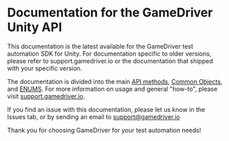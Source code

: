 # Documentation for the GameDriver Unity API

This documentation is the latest available for the GameDriver test automation SDK for Unity. For documentation specific to older versions, please refer to support.gamedriver.io or the documentation that shipped with your specific version.

The documentation is divided into the main [API methods](https://github.com/GameDriver-io/gdio.unity_api.doc/blob/main/gdio.unity_api.md), [Common Objects](https://github.com/GameDriver-io/gdio.unity_api.doc/blob/main/gdio.common.objects.md), and [ENUMS](https://github.com/GameDriver-io/gdio.unity_api.doc/blob/main/ENUMS.md). For more information on usage and general "how-to", please visit [support.gamedriver.io](https://support.gamedriver.io).

If you find an issue with this documentation, please let us know in the Issues tab, or by sending an email to support@gamedriver.io

Thank you for choosing GameDriver for your test automation needs!
